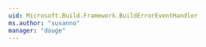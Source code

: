 ```yaml
---
uid: Microsoft.Build.Framework.BuildErrorEventHandler
ms.author: "susanno"
manager: "douge"
---
```

